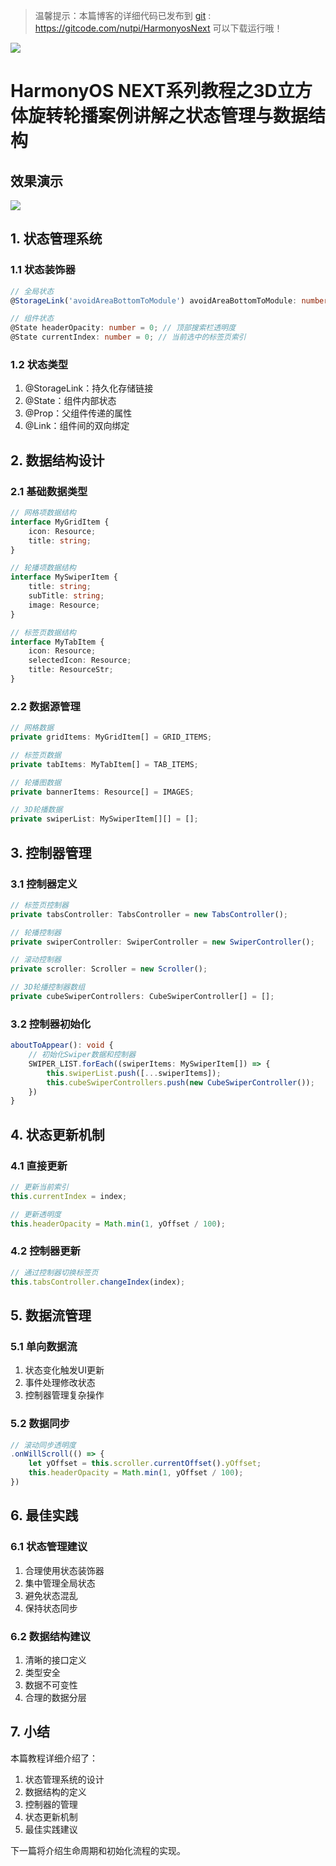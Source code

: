 > 温馨提示：本篇博客的详细代码已发布到 [git](https://gitcode.com/nutpi/HarmonyosNext) : https://gitcode.com/nutpi/HarmonyosNext 可以下载运行哦！

![](https://files.mdnice.com/user/47561/04745b49-7482-4c38-b5a8-bb985237c8d9.png)

# HarmonyOS NEXT系列教程之3D立方体旋转轮播案例讲解之状态管理与数据结构
## 效果演示

![](https://files.mdnice.com/user/47561/1206c9f5-ffbc-407e-be02-ed1889ad8419.gif)

## 1. 状态管理系统

### 1.1 状态装饰器
```typescript
// 全局状态
@StorageLink('avoidAreaBottomToModule') avoidAreaBottomToModule: number = 0;

// 组件状态
@State headerOpacity: number = 0; // 顶部搜索栏透明度
@State currentIndex: number = 0; // 当前选中的标签页索引
```

### 1.2 状态类型
1. @StorageLink：持久化存储链接
2. @State：组件内部状态
3. @Prop：父组件传递的属性
4. @Link：组件间的双向绑定

## 2. 数据结构设计

### 2.1 基础数据类型
```typescript
// 网格项数据结构
interface MyGridItem {
    icon: Resource;
    title: string;
}

// 轮播项数据结构
interface MySwiperItem {
    title: string;
    subTitle: string;
    image: Resource;
}

// 标签页数据结构
interface MyTabItem {
    icon: Resource;
    selectedIcon: Resource;
    title: ResourceStr;
}
```

### 2.2 数据源管理
```typescript
// 网格数据
private gridItems: MyGridItem[] = GRID_ITEMS;

// 标签页数据
private tabItems: MyTabItem[] = TAB_ITEMS;

// 轮播图数据
private bannerItems: Resource[] = IMAGES;

// 3D轮播数据
private swiperList: MySwiperItem[][] = [];
```

## 3. 控制器管理

### 3.1 控制器定义
```typescript
// 标签页控制器
private tabsController: TabsController = new TabsController();

// 轮播控制器
private swiperController: SwiperController = new SwiperController();

// 滚动控制器
private scroller: Scroller = new Scroller();

// 3D轮播控制器数组
private cubeSwiperControllers: CubeSwiperController[] = [];
```

### 3.2 控制器初始化
```typescript
aboutToAppear(): void {
    // 初始化Swiper数据和控制器
    SWIPER_LIST.forEach((swiperItems: MySwiperItem[]) => {
        this.swiperList.push([...swiperItems]);
        this.cubeSwiperControllers.push(new CubeSwiperController());
    })
}
```

## 4. 状态更新机制

### 4.1 直接更新
```typescript
// 更新当前索引
this.currentIndex = index;

// 更新透明度
this.headerOpacity = Math.min(1, yOffset / 100);
```

### 4.2 控制器更新
```typescript
// 通过控制器切换标签页
this.tabsController.changeIndex(index);
```

## 5. 数据流管理

### 5.1 单向数据流
1. 状态变化触发UI更新
2. 事件处理修改状态
3. 控制器管理复杂操作

### 5.2 数据同步
```typescript
// 滚动同步透明度
.onWillScroll(() => {
    let yOffset = this.scroller.currentOffset().yOffset;
    this.headerOpacity = Math.min(1, yOffset / 100);
})
```

## 6. 最佳实践

### 6.1 状态管理建议
1. 合理使用状态装饰器
2. 集中管理全局状态
3. 避免状态混乱
4. 保持状态同步

### 6.2 数据结构建议
1. 清晰的接口定义
2. 类型安全
3. 数据不可变性
4. 合理的数据分层

## 7. 小结

本篇教程详细介绍了：
1. 状态管理系统的设计
2. 数据结构的定义
3. 控制器的管理
4. 状态更新机制
5. 最佳实践建议

下一篇将介绍生命周期和初始化流程的实现。
